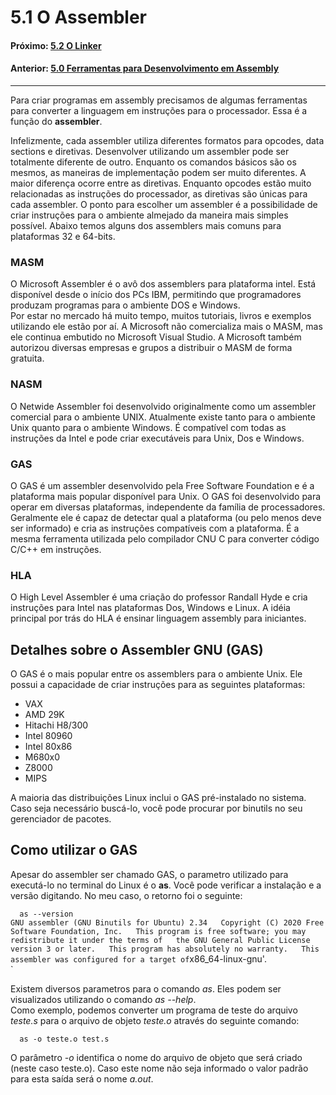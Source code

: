# 5.1 O Assembler

#### Próximo: [5.2 O Linker](./o_linker.md)  
#### Anterior: [5.0 Ferramentas para Desenvolvimento em Assembly](./ferramentas_assembly.md)  

---  

Para criar programas em assembly precisamos de algumas ferramentas para converter a linguagem em instruções para o processador. Essa é a função do **assembler**.  

Infelizmente, cada assembler utiliza diferentes formatos para opcodes, data sections e diretivas. Desenvolver utilizando um assembler pode ser totalmente diferente de outro. Enquanto os comandos básicos são os mesmos, as maneiras de implementação podem ser muito diferentes. A maior diferença ocorre entre as diretivas. Enquanto opcodes estão muito relacionadas as instruções do processador, as diretivas são únicas para cada assembler. O ponto para escolher um assembler é a possibilidade de criar instruções para o ambiente almejado da maneira mais simples possível. Abaixo temos alguns dos assemblers mais comuns para plataformas 32 e 64-bits.  

### MASM

  O Microsoft Assembler é o avô dos assemblers para plataforma intel. Está disponível desde o início dos PCs IBM, permitindo que programadores produzam programas para o ambiente DOS e Windows.  
  Por estar no mercado há muito tempo, muitos tutoriais, livros e exemplos utilizando ele estão por aí. A Microsoft não comercializa mais o MASM, mas ele continua embutido no Microsoft Visual Studio. A Microsoft também autorizou diversas empresas e grupos a distribuir o MASM de forma gratuita.  

### NASM  

O Netwide Assembler foi desenvolvido originalmente como um assembler comercial para o ambiente UNIX. Atualmente existe tanto para o ambiente Unix quanto para o ambiente Windows. É compatível com todas as instruções da Intel e pode criar executáveis para Unix, Dos e Windows.  

### GAS  

O GAS é um assembler desenvolvido pela Free Software Foundation e é a plataforma mais popular disponível para Unix. O GAS foi desenvolvido para operar em diversas plataformas, independente da família de processadores. Geralmente ele é capaz de detectar qual a plataforma (ou pelo menos deve ser informado) e cria as instruções compatíveis com a plataforma. É a mesma ferramenta utilizada pelo compilador CNU C para converter código C/C++ em instruções.  

### HLA  

O High Level Assembler é uma criação do professor Randall Hyde e cria instruções para Intel nas plataformas Dos, Windows e Linux. A idéia principal por trás do HLA é ensinar linguagem assembly para iniciantes.  

## Detalhes sobre o Assembler GNU  (GAS)  

O GAS é o mais popular entre os assemblers para o ambiente Unix. Ele possui a capacidade de criar instruções para as seguintes plataformas:  

- VAX  
- AMD 29K  
- Hitachi H8/300  
- Intel 80960  
- Intel 80x86  
- M680x0  
- Z8000  
- MIPS  

A maioria das distribuições Linux inclui o GAS pré-instalado no sistema. Caso seja necessário buscá-lo, você pode procurar por binutils no seu gerenciador de pacotes.  

## Como utilizar o GAS  

Apesar do assembler ser chamado GAS, o parametro utilizado para executá-lo no terminal do Linux é o **as**. Você pode verificar a instalação e a versão digitando. No meu caso, o retorno foi o seguinte:  

`  
as --version  
`  
`
GNU assembler (GNU Binutils for Ubuntu) 2.34  
Copyright (C) 2020 Free Software Foundation, Inc.  
This program is free software; you may redistribute it under the terms of  
the GNU General Public License version 3 or later.  
This program has absolutely no warranty.  
This assembler was configured for a target of `x86_64-linux-gnu'.  
`
  
Existem diversos parametros para o comando *as*. Eles podem ser visualizados utilizando o comando *as --help*.  
Como exemplo, podemos converter um programa de teste do arquivo *teste.s* para o arquivo de objeto *teste.o* através do seguinte comando:  

`  
as -o teste.o test.s  
`  
  
O parâmetro *-o* identifica o nome do arquivo de objeto que será criado (neste caso teste.o). Caso este nome não seja informado o valor padrão para esta saída será o nome *a.out*.  